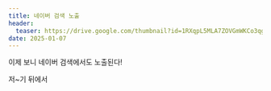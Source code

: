 ```yaml
---
title: 네이버 검색 노출
header:
  teaser: https://drive.google.com/thumbnail?id=1RXqpL5MLA7ZOVGmWKCo3qgx4DjDHVzoi&sz=w1000
date: 2025-01-07
---
```


이제 보니 네이버 검색에서도 노출된다!

저~기 뒤에서